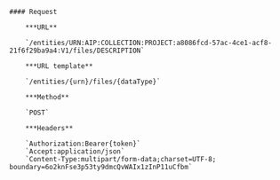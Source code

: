     #### Request

        ***URL**

        `/entities/URN:AIP:COLLECTION:PROJECT:a8086fcd-57ac-4ce1-acf8-21f6f29ba9a4:V1/files/DESCRIPTION`

        ***URL template**

        `/entities/{urn}/files/{dataType}`

        ***Method**

        `POST`

        ***Headers**

        `Authorization:Bearer{token}`
        `Accept:application/json`
        `Content-Type:multipart/form-data;charset=UTF-8; boundary=6o2knFse3p53ty9dmcQvWAIx1zInP11uCfbm`
